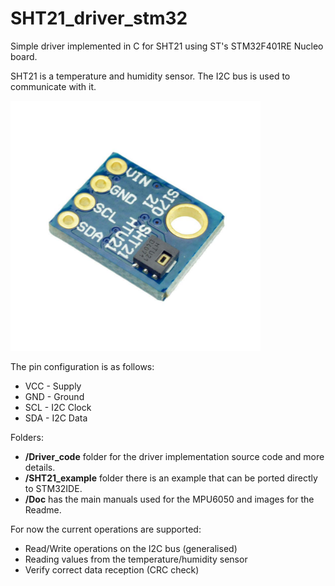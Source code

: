 # SHT21_driver_stm32
Simple driver implemented in C for SHT21 using ST's STM32F401RE Nucleo board.

SHT21 is a temperature and humidity sensor.
The I2C bus is used to communicate with it.

<p align="left">
  <img src="Doc/img1.jpg" width="400">
</p>

The pin configuration is as follows:
- VCC - Supply
- GND - Ground
- SCL - I2C Clock
- SDA - I2C Data

Folders:
- **/Driver_code** folder for the driver implementation source code and more details.
- **/SHT21_example** folder there is an example that can be ported directly to STM32IDE.
- **/Doc** has the main manuals used for the MPU6050 and images for the Readme.

For now the current operations are supported:
- Read/Write operations on the I2C bus (generalised)
- Reading values from the temperature/humidity sensor
- Verify correct data reception (CRC check)
